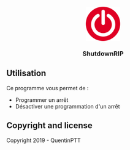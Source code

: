<p align="center">
  <img width="90px" align="center" src="shutdown.png">
</p>
<h3 align="center">ShutdownRIP</h3>



## Utilisation

Ce programme vous permet de :
  - Programmer un arrêt
  - Désactiver une programmation d'un arrêt

## Copyright and license

Copyright 2019 - QuentinPTT
